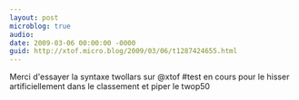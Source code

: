 ```yaml
---
layout: post
microblog: true
audio: 
date: 2009-03-06 00:00:00 -0000
guid: http://xtof.micro.blog/2009/03/06/t1287424655.html
---
```

Merci d'essayer la syntaxe twollars sur @xtof  #test en cours pour le hisser artificiellement dans le classement et piper le twop50
